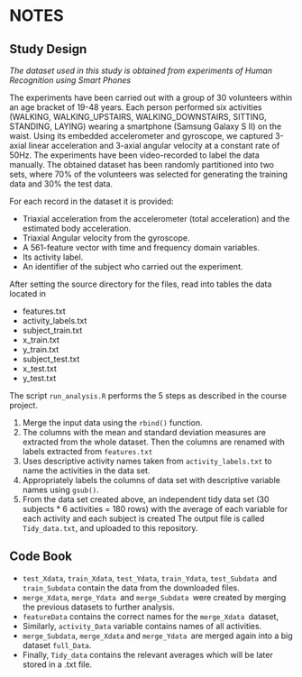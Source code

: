 # NOTES #


## Study Design ##
*The dataset used in this study is obtained from experiments of Human Recognition using Smart Phones* 

The experiments have been carried out with a group of 30 volunteers within an age bracket of 19-48 years. Each person performed six activities (WALKING, WALKING_UPSTAIRS, WALKING_DOWNSTAIRS, SITTING, STANDING, LAYING) wearing a smartphone (Samsung Galaxy S II) on the waist. Using its embedded accelerometer and gyroscope, we captured 3-axial linear acceleration and 3-axial angular velocity at a constant rate of 50Hz. The experiments have been video-recorded to label the data manually. The obtained dataset has been randomly partitioned into two sets, where 70% of the volunteers was selected for generating the training data and 30% the test data. 

For each record in the dataset it is provided:

- Triaxial acceleration from the accelerometer (total acceleration) and the estimated body acceleration.
- Triaxial Angular velocity from the gyroscope.
- A 561-feature vector with time and frequency domain variables.
- Its activity label.
- An identifier of the subject who carried out the experiment.

After setting the source directory for the files, read into tables the data located in

- features.txt
- activity_labels.txt
- subject_train.txt
- x_train.txt
- y_train.txt
- subject_test.txt
- x_test.txt
- y_test.txt

The script `run_analysis.R` performs the 5 steps as described in the course project.

1. Merge the input data using the `rbind()` function. 
2. The columns with the mean and standard deviation measures are extracted from the whole dataset. Then the columns are renamed with labels extracted from `features.txt`
3. Uses descriptive activity names taken from `activity_labels.txt` to name the activities in the data set.
4. Appropriately labels the columns of data set with descriptive variable names using `gsub()`.
5. From the data set created above, an independent tidy data set (30 subjects * 6 activities = 180 rows)
with the average of each variable for each activity and each subject is created The output file is called `Tidy_data.txt`, and uploaded to this repository.

## Code Book ##
- `test_Xdata`, `train_Xdata`, `test_Ydata`, `train_Ydata`, `test_Subdata `and `train_Subdata` contain the data from the downloaded files.
- `merge_Xdata`, `merge_Ydata `and `merge_Subdata `were created by merging the previous datasets to further analysis.
- `featureData` contains the correct names for the `merge_Xdata `dataset, 
- Similarly, `activity_Data` variable contains names of all activities.
-  `merge_Subdata`, `merge_Xdata` and `merge_Ydata `are merged again into a big dataset `full_Data`.
- Finally, `Tidy_data` contains the relevant averages which will be later stored in a .txt file. 